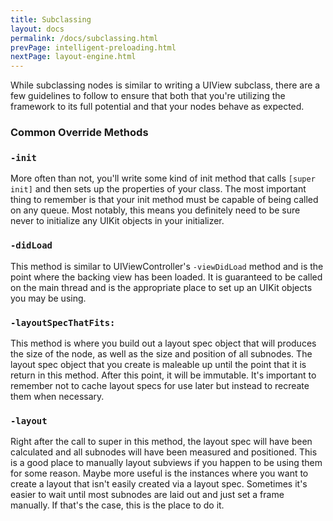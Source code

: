```yaml
---
title: Subclassing 
layout: docs
permalink: /docs/subclassing.html
prevPage: intelligent-preloading.html
nextPage: layout-engine.html
---
```


While subclassing nodes is similar to writing a UIView subclass, there are a few guidelines to follow to ensure that both that you're utilizing the framework to its full potential and that your nodes behave as expected.

### Common Override Methods

### `-init`

More often than not, you'll write some kind of init method that calls `[super init]` and then sets up the properties of your class.  The most important thing to remember is that your init method must be capable of being called on any queue.  Most notably, this means you definitely need to be sure never to initialize any UIKit objects in your initializer.

### `-didLoad`

This method is similar to UIViewController's `-viewDidLoad` method and is the point where the backing view has been loaded.  It is guaranteed to be called on the main thread and is the appropriate place to set up an UIKit objects you may be using.

### `-layoutSpecThatFits:`

This method is where you build out a layout spec object that will produces the size of the node, as well as the size and position of all subnodes.  The layout spec object that you create is maleable up until the point that it is return in this method.  After this point, it will be immutable.  It's important to remember not to cache layout specs for use later but instead to recreate them when necessary.

### `-layout`

Right after the call to super in this method, the layout spec will have been calculated and all subnodes will have been measured and positioned.  This is a good place to manually layout subviews if you happen to be using them for some reason.  Maybe more useful is the instances where you want to create a layout that isn't easily created via a layout spec.  Sometimes it's easier to wait until most subnodes are laid out and just set a frame manually.  If that's the case, this is the place to do it.
